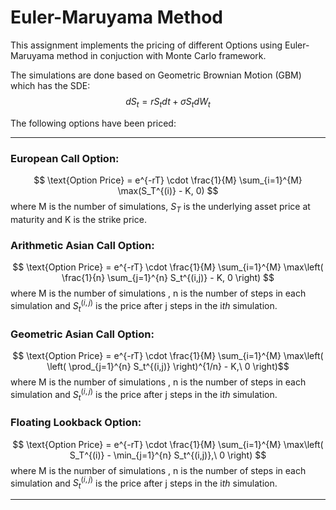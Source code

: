 # **Euler-Maruyama Method**

This assignment implements the pricing of different Options using Euler-Maruyama method in conjuction with Monte Carlo framework.

The simulations are done based on Geometric Brownian Motion (GBM) which has the SDE:
$$ dS_t = rS_tdt + \sigma S_tdW_t $$ 

The following options have been priced:

---
### European Call Option:
$$
\text{Option Price} = e^{-rT} \cdot \frac{1}{M} \sum_{i=1}^{M} \max(S_T^{(i)} - K, 0)
$$ 
where $\text{M}$ is the number of simulations, $S_T$ is the underlying asset price at maturity and $\text{K}$ is the strike price.

### Arithmetic Asian Call Option:
$$
  \text{Option Price} = e^{-rT} \cdot \frac{1}{M} \sum_{i=1}^{M} \max\left( \frac{1}{n} \sum_{j=1}^{n} S_t^{(i,j)} - K, 0 \right)
  $$
where $\text{M}$ is the number of simulations , $\text{n}$ is the number of steps in each simulation and $S_t^{(i,j)}$ is the price after $\text{j}$ steps in the $\text{i} th$ simulation.

### Geometric Asian Call Option:
$$
\text{Option Price} = e^{-rT} \cdot \frac{1}{M} \sum_{i=1}^{M} \max\left( \left( \prod_{j=1}^{n} S_t^{(i,j)} \right)^{1/n} - K,\ 0 \right)$$
where $\text{M}$ is the number of simulations , $\text{n}$ is the number of steps in each simulation and $S_t^{(i,j)}$ is the price after $\text{j}$ steps in the $\text{i} th$ simulation.

### Floating Lookback Option:
$$
\text{Option Price} = e^{-rT} \cdot \frac{1}{M} \sum_{i=1}^{M} \max\left( S_T^{(i)} - \min_{j=1}^{n} S_t^{(i,j)},\ 0 \right)
$$
where $\text{M}$ is the number of simulations , $\text{n}$ is the number of steps in each simulation and $S_t^{(i,j)}$ is the price after $\text{j}$ steps in the $\text{i} th$ simulation.

---




